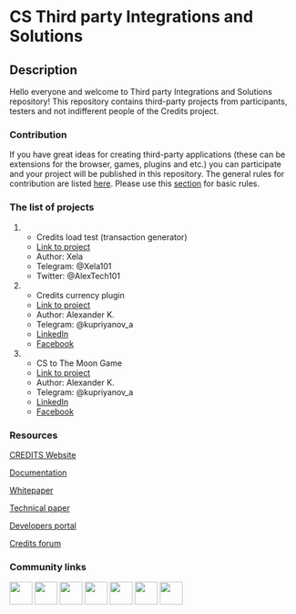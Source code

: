 <h1>CS Third party Integrations and Solutions</h1>
<h2>Description</h2>
<p>Hello everyone and welcome to Third party Integrations and Solutions repository!
This repository contains third-party projects from participants, testers and not indifferent people of the Credits project. </p>
<h3>Contribution</h3>
<p> 
If you have great ideas for creating third-party applications (these can be extensions for the browser, games, plugins and etc.) you can participate and your project will be published in this repository.
The general rules for contribution are listed <a href="https://github.com/CREDITSCOM/Documentation/blob/master/Contribution.md"> here</a>. Please use this <a href="https://github.com/CREDITSCOM/Documentation/blob/master/Contribution.md#adding-a-feature">section</a> for basic rules.</p>
<h3>The list of projects</h3>
<ol type='1'>
<li>
<ul>
<li>Credits load test (transaction generator)</li>
<li><a href="https://github.com/Xela101/CreditsLoadTest">Link to project</a></li>
<li>Author: Xela</li>
<li>Telegram: @Xela101</li>
<li>Twitter: @AlexTech101</li>
</ul>
</li>
<li>
<ul>
<li>Сredits currency plugin</li>
<li><a href="https://github.com/alienable/credits_currency_plugin">Link to project</a></li>
<li>Author: Alexander K.</li>
<li>Telegram: @kupriyanov_a</li>
<li><a href="https://www.linkedin.com/in/alexanderkupriyanov/">LinkedIn</a></li>
<li><a href="https://www.facebook.com/alexandrkupriyanov">Facebook</a></li>
</ul>
</li>
<li>
<ul>
<li>CS to The Moon Game</li>
<li><a href="https://github.com/alienable/cs_to_the_moon_game">Link to project</a></li>
<li>Author: Alexander K.</li>
<li>Telegram: @kupriyanov_a</li>
<li><a href="https://www.linkedin.com/in/alexanderkupriyanov/">LinkedIn</a></li>
<li><a href="https://www.facebook.com/alexandrkupriyanov">Facebook</a></li>
</ul>
</li>
</ol>
<h3>Resources</h3>

<a href="https://credits.com//">CREDITS Website</a>

<a href="https://github.com/CREDITSCOM/DOCUMENTATION">Documentation</a>

<a href="https://credits.com/Content/Docs/TechnicalWhitePaperCREDITSEng.pdf">Whitepaper</a>

<a href="https://credits.com/Content/Docs/TechnicalPaperENG.pdf">Technical paper</a>

<a href="https://developers.credits.com/">Developers portal</a>

<a href="http://forum.credits.com/">Credits forum</a>
<h3>Community links</h3>
   <a href="https://t.me/creditscom"><img src ="https://simpleicons.org/icons/telegram.svg" height=40 widht=40 ></a>
   <a href="https://twitter.com/creditscom"><img src ="https://simpleicons.org/icons/twitter.svg" height=40 widht=40 ></a>
   <a href="https://www.reddit.com/r/CreditsOfficial/"><img src ="https://simpleicons.org/icons/reddit.svg" height=40 widht=40></a> 
   <a href="https://medium.com/@credits"><img src="https://simpleicons.org/icons/medium.svg" height=40 widht=40></a>
   <a href="https://www.instagram.com/credits_com/"><img src="https://simpleicons.org/icons/facebook.svg" height=40 widht=40></a>
   <a href="https://www.facebook.com/creditscom"><img src="https://simpleicons.org/icons/instagram.svg" height=40 widht=40></a>
   <a href="https://www.youtube.com/channel/UC7kjX_jgauCqmf_a4fqLGOQ"><img src="https://simpleicons.org/icons/youtube.svg" height=40 widht=40></a>
